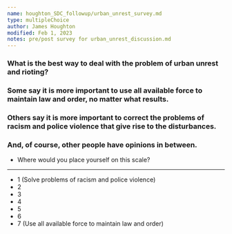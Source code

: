 ```yaml
---
name: houghton_SDC_followup/urban_unrest_survey.md
type: multipleChoice
author: James Houghton
modified: Feb 1, 2023
notes: pre/post survey for urban_unrest_discussion.md
---
```


### What is the best way to deal with the problem of urban unrest and rioting?

### Some say it is more important to use all available force to maintain law and order, no matter what results.

### Others say it is more important to correct the problems of racism and police violence that give rise to the disturbances.

### And, of course, other people have opinions in between.

- Where would you place yourself on this scale?

---

- 1 (Solve problems of racism and police violence)
- 2
- 3
- 4
- 5
- 6
- 7 (Use all available force to maintain law and order)
